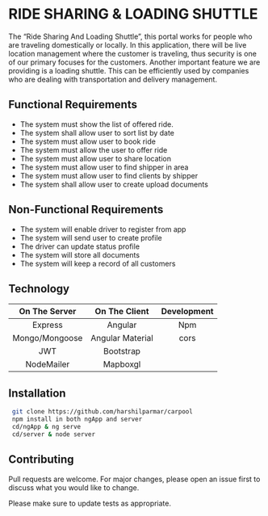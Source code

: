# RIDE SHARING & LOADING SHUTTLE

The “Ride Sharing And Loading Shuttle”, this portal works for people who are traveling domestically or locally. In this application, there will be live location management where the customer is traveling, thus security is one of our primary focuses for the customers. Another important feature we are providing is a loading shuttle. This can be efficiently used by companies who are dealing with transportation and delivery management.  

## Functional Requirements
* The system must show the list of offered ride.
* The system shall allow user to sort list by date
* The system must allow user to book ride
* The system must allow the user to offer ride
* The system must allow user to share location
* The system must allow user to find shipper in area
* The system must allow user to find clients by shipper
* The system shall allow user to create upload documents

## Non-Functional Requirements

* The system will enable driver to register from app
* The system will send user to create profile
* The driver can update status profile
* The system will store all documents
* The system will keep a record of all customers


## Technology


| On The Server  | On The Client | Development |
|:--------------:|:-------------:|:-----------:|
| Express        | Angular       | Npm       |
| Mongo/Mongoose | Angular Material| cors         |
| JWT            | Bootstrap      || nodemon    
| NodeMailer     | Mapboxgl     ||



## Installation
```bash
 git clone https://github.com/harshilparmar/carpool 
 npm install in both ngApp and server
 cd/ngApp & ng serve
 cd/server & node server
```

## Contributing
Pull requests are welcome. For major changes, please open an issue first to discuss what you would like to change.

Please make sure to update tests as appropriate.

